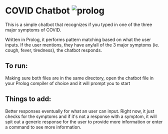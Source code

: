 # COVID Chatbot ![prolog](https://img.shields.io/badge/SWI--Prolog-8.2.3-success)
This is a simple chatbot that recognizes if you typed in one of the three major symptoms of COVID.

Written in Prolog, it performs pattern matching based on what the user inputs. If the user mentions, they have any/all of the 3 major symptoms (ie. cough, fever, tiredness), the chatbot responds.

## To run:
Making sure both files are in the same directory, open the chatbot file in your Prolog compiler of choice and it will prompt you to start

## Things to add:
Better responses eventually for what an user can input. Right now, it just checks for the symptoms and if it's not a response with a symptom, it will spit out a generic response for the user to provide more information or enter a command to see more information.
